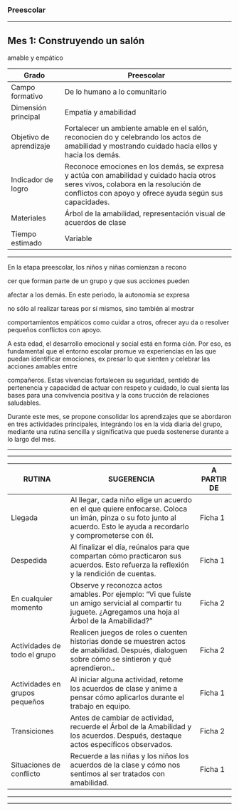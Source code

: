 ### Preescolar


-----

## Mes 1: Construyendo un salón

 amable y empático

|Grado|Preescolar|
|---|---|
|Campo formativo|De lo humano a lo comunitario|
|Dimensión principal|Empatía y amabilidad|
|Objetivo de aprendizaje|Fortalecer un ambiente amable en el salón, reconocien­ do y celebrando los actos de amabilidad y mostrando cuidado hacia ellos y hacia los demás.|
|Indicador de logro|Reconoce emociones en los demás, se expresa y actúa con amabilidad y cuidado hacia otros seres vivos, colabora en la resolución de conflictos con apoyo y ofrece ayuda según sus capacidades.|
|Materiales|Árbol de la amabilidad, representación visual de acuerdos de clase|
|Tiempo estimado|Variable|


-----

En la etapa preescolar, los niños y niñas comienzan a recono­

cer que forman parte de un grupo y que sus acciones pueden

afectar a los demás. En este periodo, la autonomía se expresa

no sólo al realizar tareas por sí mismos, sino también al mostrar

comportamientos empáticos como cuidar a otros, ofrecer ayu­
da o resolver pequeños conflictos con apoyo.

A esta edad, el desarrollo emocional y social está en forma­
ción. Por eso, es fundamental que el entorno escolar promue­
va experiencias en las que puedan identificar emociones, ex­
presar lo que sienten y celebrar las acciones amables entre

compañeros. Estas vivencias fortalecen su seguridad, sentido
de pertenencia y capacidad de actuar con respeto y cuidado,
lo cual sienta las bases para una convivencia positiva y la cons­
trucción de relaciones saludables.


Durante este mes, se propone consolidar los aprendizajes
que se abordaron en tres actividades principales, integrándo­
los en la vida diaria del grupo, mediante una rutina sencilla y
significativa que pueda sostenerse durante a lo largo del mes.


-----

-----

|RUTINA|SUGERENCIA|A PARTIR DE|
|---|---|---|
|Llegada|Al llegar, cada niño elige un acuerdo en el que quiere enfocarse. Coloca un imán, pinza o su foto junto al acuerdo. Esto le ayuda a recordarlo y comprometerse con él.|Ficha 1|
|Despedida|Al finalizar el día, reúnalos para que compartan cómo practicaron sus acuerdos. Esto refuerza la reflexión y la rendición de cuentas.|Ficha 1|
|En cualquier momento|Observe y reconozca actos amables. Por ejemplo: “Vi que fuiste un amigo servicial al compartir tu juguete. ¿Agregamos una hoja al Árbol de la Amabilidad?”|Ficha 2|
|Actividades de todo el grupo|Realicen juegos de roles o cuenten historias donde se muestren actos de amabilidad. Después, dialoguen sobre cómo se sintieron y qué aprendieron..|Ficha 2|
|Actividades en grupos pequeños|Al iniciar alguna actividad, retome los acuerdos de clase y anime a pensar cómo aplicarlos durante el trabajo en equipo.|Ficha 1|
|Transiciones|Antes de cambiar de actividad, recuerde el Árbol de la Amabilidad y los acuerdos. Después, destaque actos específicos observados.|Ficha 2|
|Situaciones de conflicto|Recuerde a las niñas y los niños los acuerdos de la clase y cómo nos sentimos al ser tratados con amabilidad.|Ficha 1|


-----

-----

